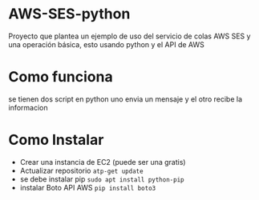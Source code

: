# AWS-SES-python
Proyecto que plantea un ejemplo de uso del servicio de colas AWS SES y una operación básica, esto usando python y el API de AWS

# Como funciona
se tienen dos script en python uno envia un mensaje y el otro recibe la informacion

# Como Instalar
* Crear una instancia de EC2 (puede ser una gratis)
* Actualizar repositorio ``` atp-get update ```
* se debe instalar pip ``` sudo apt install python-pip ```
* instalar Boto API AWS ``` pip install boto3 ```
